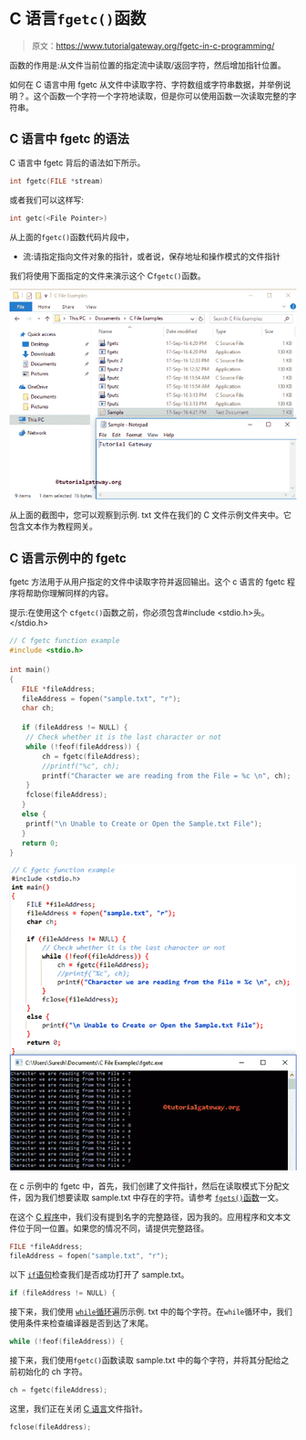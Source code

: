 # C 语言`fgetc()`函数

> 原文：<https://www.tutorialgateway.org/fgetc-in-c-programming/>

函数的作用是:从文件当前位置的指定流中读取/返回字符，然后增加指针位置。

如何在 C 语言中用 fgetc 从文件中读取字符、字符数组或字符串数据，并举例说明？。这个函数一个字符一个字符地读取，但是你可以使用函数一次读取完整的字符串。

## C 语言中 fgetc 的语法

C 语言中 fgetc 背后的语法如下所示。

```c
int fgetc(FILE *stream)
```

或者我们可以这样写:

```c
int getc(<File Pointer>)
```

从上面的`fgetc()`函数代码片段中，

*   流:请指定指向文件对象的指针，或者说，保存地址和操作模式的文件指针

我们将使用下面指定的文件来演示这个 C`fgetc()`函数。

![FGETC in C Programming 1](img/8cd4d5677a46c101e1c28450cd2d662d.png)

从上面的截图中，您可以观察到示例. txt 文件在我们的 C 文件示例文件夹中。它包含文本作为教程网关。

## C 语言示例中的 fgetc

fgetc 方法用于从用户指定的文件中读取字符并返回输出。这个 c 语言的 fgetc 程序将帮助你理解同样的内容。

提示:在使用这个 c`fgetc()`函数之前，你必须包含#include <stdio.h>头。</stdio.h>

```c
// C fgetc function example
#include <stdio.h> 

int main()
{
   FILE *fileAddress;
   fileAddress = fopen("sample.txt", "r");
   char ch;

   if (fileAddress != NULL) {
	// Check whether it is the last character or not
	while (!feof(fileAddress)) {
		ch = fgetc(fileAddress);
		//printf("%c", ch);
		printf("Character we are reading from the File = %c \n", ch);
	}
	fclose(fileAddress);		
   }
   else {
	printf("\n Unable to Create or Open the Sample.txt File");
   }
   return 0;
}
```

![FGETC in C Programming 2](img/620f8561970cc7afc67fcd2609df91d1.png)

在 c 示例中的 fgetc 中，首先，我们创建了文件指针，然后在读取模式下分配文件，因为我们想要读取 sample.txt 中存在的字符。请参考 [`fgets()`函数](https://www.tutorialgateway.org/c-fgets-function/)一文。

在这个 [C 程序](https://www.tutorialgateway.org/c-programming-examples/)中，我们没有提到名字的完整路径，因为我的。应用程序和文本文件位于同一位置。如果您的情况不同，请提供完整路径。

```c
FILE *fileAddress;
fileAddress = fopen("sample.txt", "r");
```

以下 [`if`语句](https://www.tutorialgateway.org/if-statement-in-c/)检查我们是否成功打开了 sample.txt。

```c
if (fileAddress != NULL) {
```

接下来，我们使用 [`while`循环](https://www.tutorialgateway.org/while-loop-in-c/)遍历示例. txt 中的每个字符。在`while`循环中，我们使用条件来检查编译器是否到达了末尾。

```c
while (!feof(fileAddress)) {
```

接下来，我们使用`fgetc()`函数读取 sample.txt 中的每个字符，并将其分配给之前初始化的 ch 字符。

```c
ch = fgetc(fileAddress);
```

这里，我们正在关闭 [C 语言](https://www.tutorialgateway.org/c-programming/)文件指针。

```c
fclose(fileAddress);
```